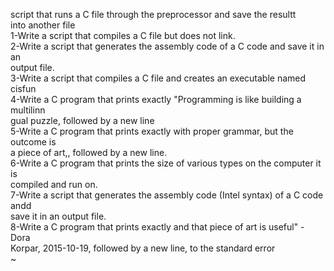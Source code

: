  script that runs a C file through the preprocessor and save the resultt                                                                       
 into another file                                                                                                                                      
1-Write a script that compiles a C file but does not link.                                                                                              
2-Write a script that generates the assembly code of a C code and save it in an                                                                         
output file.                                                                                                                                            
3-Write a script that compiles a C file and creates an executable named cisfun                                                                          
4-Write a C program that prints exactly "Programming is like building a multilinn                                                                       
gual puzzle, followed by a new line                                                                                                                     
5-Write a C program that prints exactly with proper grammar, but the outcome is                                                                         
a piece of art,, followed by a new line.                                                                                                                
6-Write a C program that prints the size of various types on the computer it is                                                                         
compiled and run on.                                                                                                                                    
7-Write a script that generates the assembly code (Intel syntax) of a C code andd                                                                       
 save it in an output file.                                                                                                                             
8-Write a C program that prints exactly and that piece of art is useful" - Dora                                                                         
Korpar, 2015-10-19, followed by a new line, to the standard error                                                                                       
~                                                                  
